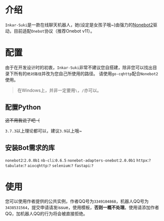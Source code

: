 # 介绍
`Inkar-Suki`是一款在线聊天机器人，她(设定是女孩子哦~)由强力的[Nonebot2](https://github.com/nonebot/nonebot2)驱动，目前适配`Onebot`协议（推荐Onebot v11）。

# 配置
由于在开发设计时的初衷，`Inkar-Suki`非常不建议您自搭建，除非您可以找出目录下所有的`绝对路径`并改为您自己所使用的路径。
请使用`go-cqhttp`配合`Nonebot2`使用。
> 在Windows上，并非一定要用`\`，`/`亦可以。

## 配置Python
~~这不用我说了吧（~~

`3.7.3`以上理论都可以，建议`3.9`以上哦~
## 安装Bot需求的库
`nonebot2`:`2.0.0b1`
`nb-cli`:`0.6.5`
`nonebot-adapters-onebot`:`2.0.0b1`
`httpx`:`?`
`tabulate`:`?`
`aiocqhttp`:`?`
`selenium`:`?`
`fastapi`:`?`

# 使用
您可以使用作者提供的公共实例，作者QQ号为`3349104868`，机器人QQ号为`3438531564`，提交申请请发issue，使用模板，**否则一概不处理**。使用请添加作者QQ，加机器人QQ的行为将会被直接拒绝。
